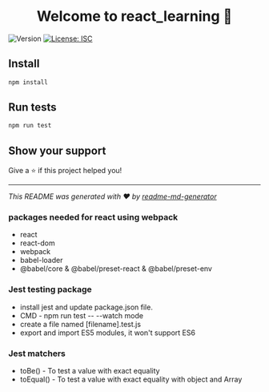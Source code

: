<h1 align="center">Welcome to react_learning 👋</h1>
<p>
  <img alt="Version" src="https://img.shields.io/badge/version-1.0.0-blue.svg?cacheSeconds=2592000" />
  <a href="#" target="_blank">
    <img alt="License: ISC" src="https://img.shields.io/badge/License-ISC-yellow.svg" />
  </a>
</p>

## Install

```sh
npm install
```

## Run tests

```sh
npm run test
```

## Show your support

Give a ⭐️ if this project helped you!

***
_This README was generated with ❤️ by [readme-md-generator](https://github.com/kefranabg/readme-md-generator)_

### packages needed for react using webpack
- react
- react-dom
- webpack
- babel-loader
- @babel/core & @babel/preset-react & @babel/preset-env

### Jest testing package

- install jest and update package.json file. 
- CMD - npm run test -- --watch mode
- create a file named [filename].test.js
- export and import ES5 modules, it won't support ES6

### Jest matchers

- toBe() - To test a value with exact equality
- toEqual() - To test a value with exact equality with object and Array


